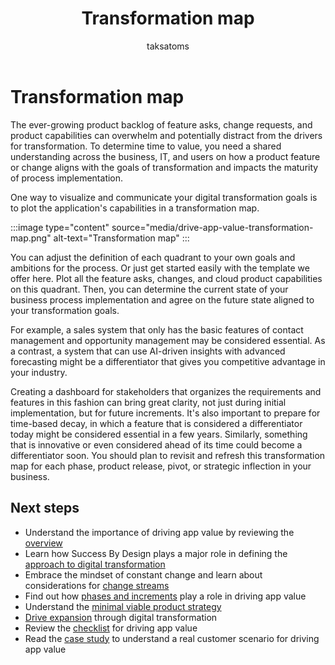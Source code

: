 ﻿---
title:  Transformation map
description: Learn about the transformation map that can help the business-focused digital transformation.
author: taksatoms
ms.author: tsato
ms.date: 05/23/2023
ms.topic: conceptual

---

# Transformation map

<!--So far, we have discussed a high-level approach to digital transformation and the various change streams that you need to consider. -->The ever-growing product backlog of feature asks, change requests, and product capabilities can overwhelm and potentially distract from the drivers for transformation. To determine time to value, you need a shared understanding across the business, IT, and users on how a product feature or change aligns with the goals of transformation and impacts the maturity of process implementation.

One way to visualize and communicate your digital transformation goals is to plot the application's capabilities in a transformation map.

:::image type="content" source="media/drive-app-value-transformation-map.png" alt-text="Transformation map" :::

You can adjust the definition of each quadrant to your own goals and ambitions for the process. Or just get started easily with the template we offer here. Plot all the feature asks, changes, and cloud product capabilities on this quadrant. Then, you can determine the current state of your business process implementation and agree on the future state aligned to your transformation goals.

For example, a sales system that only has the basic features of contact management and opportunity management may be considered essential. As a contrast, a system that can use AI-driven insights with advanced forecasting might be a differentiator that gives you competitive advantage in your industry.

Creating a dashboard for stakeholders that organizes the requirements and features in this fashion can bring great clarity, not just during initial implementation, but for future increments. It's also important to prepare for time-based decay, in which a feature that is considered a differentiator today might be considered essential in a few years. Similarly, something that is innovative or even considered ahead of its time could become a differentiator soon. You should plan to revisit and refresh this transformation map for each phase, product release, pivot, or strategic inflection in your business.

## Next steps

- Understand the importance of driving app value by reviewing the [overview](drive-app-value.md)
- Learn how Success By Design plays a major role in defining the [approach to digital transformation](drive-app-value-approach-to-digital-transformation.md)
- Embrace the mindset of constant change and learn about considerations for [change streams](drive-app-value-change-streams.md)
- Find out how [phases and increments](drive-app-value-phases-increments.md) play a role in driving app value
- Understand the [minimal viable product strategy](drive-app-value-minimal-viable-product-strategy.md)
- [Drive expansion](drive-app-value-drive-expansion.md) through digital transformation
- Review the [checklist](drive-app-value-checklist.md) for driving app value
- Read the [case study](drive-app-value-case-study.md) to understand a real customer scenario for driving app value
